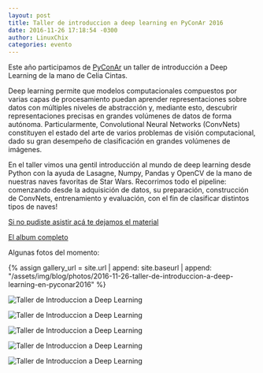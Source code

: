 ```yaml
---
layout: post
title: Taller de introduccion a deep learning en PyConAr 2016
date: 2016-11-26 17:18:54 -0300
author: LinuxChix 
categories: evento 
---
```


Este año participamos de [PyConAr](http://ar.pycon.org) un taller de introducción a Deep Learning de la mano de Celia Cintas. 

<!--more-->


Deep learning permite que modelos computacionales compuestos por varias capas de procesamiento puedan aprender representaciones sobre datos con múltiples niveles de abstracción y, mediante esto, descubrir representaciones precisas en grandes volúmenes de datos de forma autónoma. Particularmente, Convolutional Neural Networks (ConvNets) constituyen el estado del arte de varios problemas de visión computacional, dado su gran desempeño de clasificación en grandes volúmenes de imágenes. 

En el taller vimos una gentil introducción al mundo de deep learning desde Python con la ayuda de Lasagne, Numpy, Pandas y OpenCV de la mano de nuestras naves favoritas de Star Wars. Recorrimos todo el pipeline: comenzando desde la adquisición de datos, su preparación, construcción de ConvNets, entrenamiento y evaluación, con el fin de clasificar distintos tipos de naves!

[Si no pudiste asistir acá te dejamos el material](https://github.com/celiacintas/star_wars_hackathon)

[El album completo](http://bit.ly/fotos-taller-deep-learning-pyconar2016)

Algunas fotos del momento:

{% assign gallery_url = site.url | append: site.baseurl | append: "/assets/img/blog/photos/2016-11-26-taller-de-introduccion-a-deep-learning-en-pyconar2016" %}


![Taller de Introduccion a Deep Learning]({{gallery_url}}/1.jpg)


![Taller de Introduccion a Deep Learning]({{gallery_url}}/2.jpg)


![Taller de Introduccion a Deep Learning]({{gallery_url}}/3.jpg)


![Taller de Introduccion a Deep Learning]({{gallery_url}}/4.jpg)


![Taller de Introduccion a Deep Learning]({{gallery_url}}/5.jpg)

